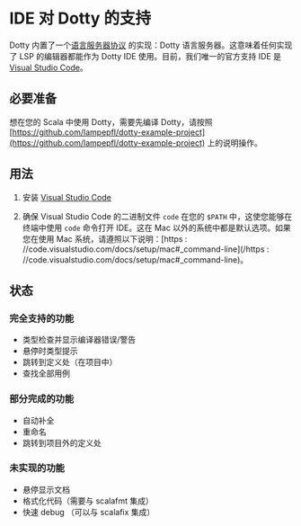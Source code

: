 # IDE 对 Dotty 的支持

Dotty 内置了一个[语言服务器协议](https://github.com/Microsoft/language-server-protocol) 的实现：Dotty 语言服务器。这意味着任何实现了 LSP 的编辑器都能作为 Dotty IDE 使用。目前，我们唯一的官方支持 IDE 是 [Visual Studio Code](https://code.visualstudio.com/)。

## 必要准备

想在您的 Scala 中使用 Dotty，需要先编译 Dotty，请按照 [https://github.com/lampepfl/dotty-example-project](https://github.com/lampepfl/dotty-example-project) 上的说明操作。

## 用法

1. 安装 [Visual Studio Code](https://code.visualstudio.com/)

2. 确保 Visual Studio Code 的二进制文件 `code` 在您的 `$PATH` 中，这使您能够在终端中使用 `code` 命令打开 IDE。这在 Mac 以外的系统中都是默认选项。如果您在使用 Mac 系统，请遵照以下说明：[https : //code.visualstudio.com/docs/setup/mac\#\_command-line](/https : //code.visualstudio.com/docs/setup/mac#_command-line)。



## 状态

### 完全支持的功能

* 类型检查并显示编译器错误/警告
* 悬停时类型提示
* 跳转到定义处（在项目中）
* 查找全部用例

### 部分完成的功能

* 自动补全
* 重命名
* 跳转到项目外的定义处

### 未实现的功能

* 悬停显示文档
* 格式化代码（需要与 scalafmt 集成）
* 快速 debug （可以与 scalafix 集成）





